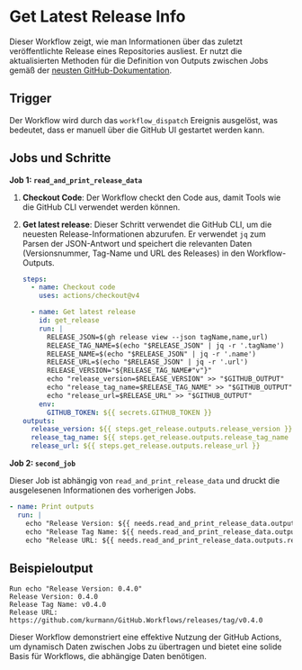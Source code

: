 # Get Latest Release Info

Dieser Workflow zeigt, wie man Informationen über das zuletzt veröffentlichte Release eines Repositories ausliest. Er nutzt die aktualisierten Methoden für die Definition von Outputs zwischen Jobs gemäß der [neusten GitHub-Dokumentation](https://docs.github.com/en/actions/using-jobs/defining-outputs-for-jobs).

## Trigger

Der Workflow wird durch das `workflow_dispatch` Ereignis ausgelöst, was bedeutet, dass er manuell über die GitHub UI gestartet werden kann.

## Jobs und Schritte

**Job 1: `read_and_print_release_data`**

1. **Checkout Code**: Der Workflow checkt den Code aus, damit Tools wie die GitHub CLI verwendet werden können.
   
2. **Get latest release**: Dieser Schritt verwendet die GitHub CLI, um die neuesten Release-Informationen abzurufen. Er verwendet `jq` zum Parsen der JSON-Antwort und speichert die relevanten Daten (Versionsnummer, Tag-Name und URL des Releases) in den Workflow-Outputs.

   ```yaml
   steps:
     - name: Checkout code
       uses: actions/checkout@v4

     - name: Get latest release
       id: get_release
       run: |
         RELEASE_JSON=$(gh release view --json tagName,name,url)
         RELEASE_TAG_NAME=$(echo "$RELEASE_JSON" | jq -r '.tagName')
         RELEASE_NAME=$(echo "$RELEASE_JSON" | jq -r '.name')
         RELEASE_URL=$(echo "$RELEASE_JSON" | jq -r '.url')
         RELEASE_VERSION="${RELEASE_TAG_NAME#"v"}"
         echo "release_version=$RELEASE_VERSION" >> "$GITHUB_OUTPUT"
         echo "release_tag_name=$RELEASE_TAG_NAME" >> "$GITHUB_OUTPUT"
         echo "release_url=$RELEASE_URL" >> "$GITHUB_OUTPUT"
       env:
         GITHUB_TOKEN: ${{ secrets.GITHUB_TOKEN }}
   outputs:
     release_version: ${{ steps.get_release.outputs.release_version }}
     release_tag_name: ${{ steps.get_release.outputs.release_tag_name }}
     release_url: ${{ steps.get_release.outputs.release_url }}
   ```

**Job 2: `second_job`**

Dieser Job ist abhängig von `read_and_print_release_data` und druckt die ausgelesenen Informationen des vorherigen Jobs.

   ```yaml
   - name: Print outputs
     run: |
       echo "Release Version: ${{ needs.read_and_print_release_data.outputs.release_version }}"
       echo "Release Tag Name: ${{ needs.read_and_print_release_data.outputs.release_tag_name }}"
       echo "Release URL: ${{ needs.read_and_print_release_data.outputs.release_url }}"
   ```

## Beispieloutput

```plaintext
Run echo "Release Version: 0.4.0"
Release Version: 0.4.0
Release Tag Name: v0.4.0
Release URL: https://github.com/kurmann/GitHub.Workflows/releases/tag/v0.4.0
```

Dieser Workflow demonstriert eine effektive Nutzung der GitHub Actions, um dynamisch Daten zwischen Jobs zu übertragen und bietet eine solide Basis für Workflows, die abhängige Daten benötigen.
